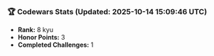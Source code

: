 ### 🏆 Codewars Stats (Updated: 2025-10-14 15:09:46 UTC)

- **Rank:** 8 kyu
- **Honor Points:** 3
- **Completed Challenges:** 1
